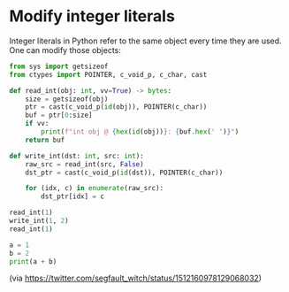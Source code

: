 # Modify integer literals

Integer literals in Python refer to the same object every time they are used.
One can modify those objects:

```python
from sys import getsizeof
from ctypes import POINTER, c_void_p, c_char, cast

def read_int(obj: int, vv=True) -> bytes:
    size = getsizeof(obj)
    ptr = cast(c_void_p(id(obj)), POINTER(c_char))
    buf = ptr[0:size]
    if vv:
        print(f"int obj @ {hex(id(obj))}: {buf.hex(' ')}")
    return buf

def write_int(dst: int, src: int):
    raw_src = read_int(src, False)
    dst_ptr = cast(c_void_p(id(dst)), POINTER(c_char))

    for (idx, c) in enumerate(raw_src):
        dst_ptr[idx] = c

read_int(1)
write_int(1, 2)
read_int(1)

a = 1
b = 2
print(a + b)
```

(via <https://twitter.com/segfault_witch/status/1512160978129068032>)
